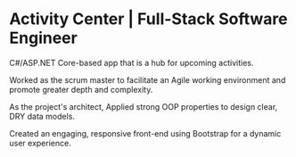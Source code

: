 
# Activity Center | Full-Stack Software Engineer 
C#/ASP.NET Core-based app that is a hub for upcoming activities.

Worked as the scrum master to facilitate an Agile working environment and promote greater depth and complexity.

As the project's architect, Applied strong OOP properties to design clear, DRY data models.

Created an engaging, responsive front-end using Bootstrap for a dynamic user experience.

